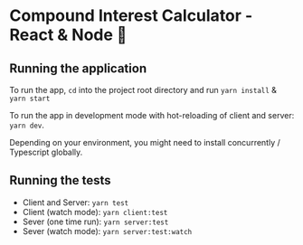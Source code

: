 # Compound Interest Calculator - React & Node 💸 

## Running the application

To run the app, `cd` into the project root directory and run `yarn install` & `yarn start`

To run the app in development mode with hot-reloading of client and server: `yarn dev`.

Depending on your environment, you might need to install concurrently / Typescript globally.

## Running the tests
- Client and Server: `yarn test`
- Client (watch mode): `yarn client:test`
- Sever (one time run): `yarn server:test`
- Sever (watch mode): `yarn server:test:watch`


